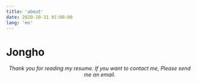 ```yaml
---
title: 'about'
date: 2020-10-31 01:00:00
lang: 'en'
---
```


# Jongho

<div align="center">

_Thank you for reading my resume. If you want to contact me, Please send me an email._

</div>
